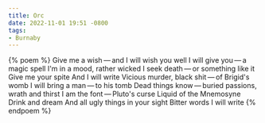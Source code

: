 ```yaml
---
title: Orc
date: 2022-11-01 19:51 -0800
tags:
- Burnaby
---
```

{% poem %}
Give me a wish&thinsp;—&thinsp;and I will wish you well
I will give you&thinsp;—&thinsp;a magic spell
I'm in a mood, rather wicked
I seek death&thinsp;—&thinsp;or something like it
Give me your spite
And I will write
Vicious murder, black shit&thinsp;—&thinsp;of Brigid's womb
I will bring a man&thinsp;—&thinsp;to his tomb
Dead things know&thinsp;—&thinsp;buried passions, wrath and thirst
I am the font&thinsp;—&thinsp;Pluto's curse
Liquid of the Mnemosyne
Drink and dream
And all ugly things in your sight
Bitter words I will write
{% endpoem %}
